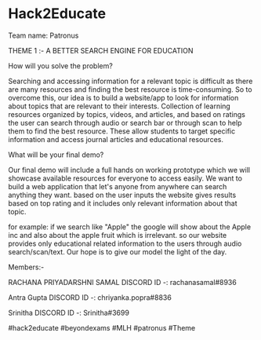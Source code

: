 # Hack2Educate

Team name: Patronus

THEME 1 :- A BETTER SEARCH ENGINE FOR EDUCATION

How will you solve the problem?

Searching and accessing information for a relevant topic is difficult as there are many resources and finding the best resource is time-consuming. So to overcome this, our idea is to build a website/app to look for information about topics that are relevant to their interests. Collection of learning resources organized by topics, videos, and articles, and based on ratings the user can search through audio or search bar or through scan to help them to find the best resource. These allow students to target specific information and access journal articles and educational resources.

What will be your final demo?

Our final demo will include a full hands on working prototype which we will showcase available resources for everyone to access easily. We want to build a web application that let's anyone from anywhere can search anything they want. based on the user inputs the website gives results based on top rating and it includes only relevant information about that topic.

for example: if we search like "Apple" the google will show about the Apple inc and also about the apple fruit which is irrelevant. so our website provides only educational related information to the users through audio search/scan/text. Our hope is to give our model the light of the day.




Members:-

RACHANA PRIYADARSHNI SAMAL
DISCORD ID -: rachanasamal#8936

Antra Gupta
DISCORD ID -: chriyanka.popra#8836

Srinitha
DISCORD ID -: Srinitha#3699


#hack2educate #beyondexams #MLH
#patronus
#Theme
